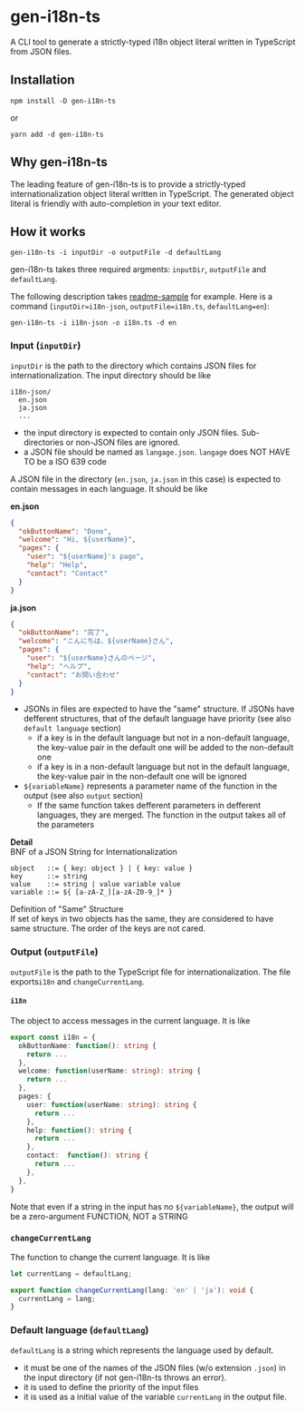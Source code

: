 # gen-i18n-ts

A CLI tool to generate a strictly-typed i18n object literal written in TypeScript from JSON files.

## Installation

```
npm install -D gen-i18n-ts
```

or

```
yarn add -d gen-i18n-ts
```

## Why gen-i18n-ts

The leading feature of gen-i18n-ts is to provide a strictly-typed internationalization object literal written in TypeScript.
The generated object literal is friendly with auto-completion in your text editor.

## How it works

```
gen-i18n-ts -i inputDir -o outputFile -d defaultLang
```

gen-i18n-ts takes three required argments: `inputDir`, `outputFile` and `defaultLang`.

The following description takes [readme-sample](./samples/readme-sample) for example.
Here is a command (`inputDir=i18n-json`, `outputFile=i18n.ts`, `defaultLang=en`):

```
gen-i18n-ts -i i18n-json -o i18n.ts -d en
```

### Input (`inputDir`)

`inputDir` is the path to the directory which contains JSON files for internationalization.
The input directory should be like

```
i18n-json/
  en.json
  ja.json
  ...
```

- the input directory is expected to contain only JSON files. Sub-directories or non-JSON files are ignored.
- a JSON file should be named as `langage.json`. `langage` does NOT HAVE TO be a ISO 639 code

A JSON file in the directory (`en.json`, `ja.json` in this case) is expected to contain messages in each language.
It should be like

**en.json**

```json
{
  "okButtonName": "Done",
  "welcome": "Hi, ${userName}",
  "pages": {
    "user": "${userName}'s page",
    "help": "Help",
    "contact": "Contact"
  }
}
```

**ja.json**

```json
{
  "okButtonName": "完了",
  "welcome": "こんにちは、${userName}さん",
  "pages": {
    "user": "${userName}さんのページ",
    "help": "ヘルプ",
    "contact": "お問い合わせ"
  }
}
```

- JSONs in files are expected to have the "same" structure. If JSONs have defferent structures, that of the default language have priority (see also `default language` section)
  - if a key is in the default language but not in a non-default language, the key-value pair in the default one will be added to the non-default one
  - if a key is in a non-default language but not in the default language, the key-value pair in the non-default one will be ignored
- `${variableName}` represents a parameter name of the function in the output (see also `output` section)
  - If the same function takes defferent parameters in defferent languages, they are merged. The function in the output takes all of the parameters

**Detail**  
BNF of a JSON String for Internationalization

```
object   ::= { key: object } | { key: value }
key      ::= string
value    ::= string | value variable value
variable ::= ${ [a-zA-Z_][a-zA-Z0-9_]* }
```

Definition of "Same" Structure  
If set of keys in two objects has the same, they are considered to have same structure.
The order of the keys are not cared.

### Output (`outputFile`)

`outputFile` is the path to the TypeScript file for internationalization. The file exports`i18n` and `changeCurrentLang`.

#### `i18n`

The object to access messages in the current language.
It is like

```ts
export const i18n = {
  okButtonName: function(): string {
    return ...
  },
  welcome: function(userName: string): string {
    return ...
  },
  pages: {
    user: function(userName: string): string {
      return ...
    },
    help: function(): string {
      return ...
    },
    contact:  function(): string {
      return ...
    },
  },
}
```

Note that even if a string in the input has no `${variableName}`, the output will be a zero-argument FUNCTION, NOT a STRING

### `changeCurrentLang`

The function to change the current language.
It is like

```ts
let currentLang = defaultLang;

export function changeCurrentLang(lang: 'en' | 'ja'): void {
  currentLang = lang;
}
```

### Default language (`defaultLang`)

`defaultLang` is a string which represents the language used by default.

- it must be one of the names of the JSON files (w/o extension `.json`) in the input directory (if not gen-i18n-ts throws an error).
- it is used to define the priority of the input files
- it is used as a initial value of the variable `currentLang` in the output file.
